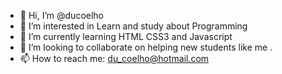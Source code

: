 - 👋 Hi, I’m @ducoelho
- 👀 I’m interested in Learn and study about Programming
- 🌱 I’m currently learning HTML CSS3 and Javascript
- 💞️ I’m looking to collaborate on helping new students like me .
- 📫 How to reach me: du_coelho@hotmail.com

<!---
ducoelho/ducoelho is a ✨ special ✨ repository because its `README.md` (this file) appears on your GitHub profile.
You can click the Preview link to take a look at your changes.
--->
